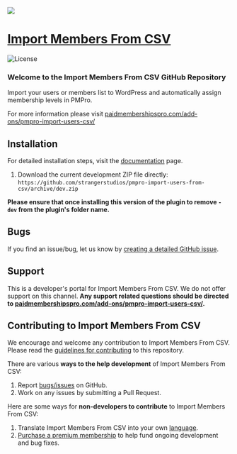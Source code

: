![](pmpro-import-users-from-csv-add-on-banner.jpg)

# [Import Members From CSV](https://www.paidmembershipspro.com/add-ons/pmpro-import-users-csv/) #
[comment]: # (Generate badges from shields.io, only works for .org plugins to get other stats etc. We'd have to create our own endpoints for Premium plugins)

![License](https://img.shields.io/badge/license-GPL--2.0%2B-red.svg?style=flat-square)

### Welcome to the Import Members From CSV GitHub Repository
Import your users or members list to WordPress and automatically assign membership levels in PMPro.

For more information please visit [paidmembershipspro.com/add-ons/pmpro-import-users-csv/](https://www.paidmembershipspro.com/add-ons/pmpro-import-users-csv/)

## Installation ##
For detailed installation steps, visit the [documentation](https://www.paidmembershipspro.com/add-ons/pmpro-import-users-csv/) page.

1. Download the current development ZIP file directly: `https://github.com/strangerstudios/pmpro-import-users-from-csv/archive/dev.zip`

**Please ensure that once installing this version of the plugin to remove `-dev` from the plugin's folder name.**

## Bugs ##
If you find an issue/bug, let us know by [creating a detailed GitHub issue](https://github.com/strangerstudios/pmpro-import-users-from-csv/issues/new).

## Support ##
This is a developer's portal for Import Members From CSV. We do not offer support on this channel. **Any support related questions should be directed to [paidmembershipspro.com/add-ons/pmpro-import-users-csv/](https://www.paidmembershipspro.com/add-ons/pmpro-import-users-csv/).**

## Contributing to Import Members From CSV ##
We encourage and welcome any contribution to Import Members From CSV. Please read the [guidelines for contributing](https://github.com/strangerstudios/paid-memberships-pro/blob/dev/.github/CONTRIBUTING.md) to this repository.

There are various **ways to the help development** of Import Members From CSV:

1. Report [bugs/issues](https://github.com/strangerstudios/pmpro-import-users-from-csv/issues/new) on GitHub.
2. Work on any issues by submitting a Pull Request.

Here are some ways for **non-developers to contribute** to Import Members From CSV:

1. Translate Import Members From CSV into your own [language](https://www.paidmembershipspro.com/paid-memberships-pro-in-your-language/).
2. [Purchase a premium membership](https://www.paidmembershipspro.com/pricing) to help fund ongoing development and bug fixes.
